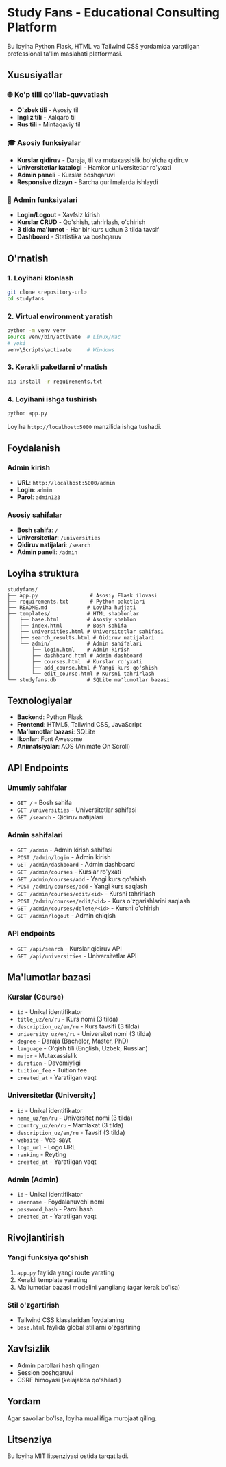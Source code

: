 # Study Fans - Educational Consulting Platform

Bu loyiha Python Flask, HTML va Tailwind CSS yordamida yaratilgan professional ta'lim maslahati platformasi.

## Xususiyatlar

### 🌐 Ko'p tilli qo'llab-quvvatlash
- **O'zbek tili** - Asosiy til
- **Ingliz tili** - Xalqaro til
- **Rus tili** - Mintaqaviy til

### 🎓 Asosiy funksiyalar
- **Kurslar qidiruv** - Daraja, til va mutaxassislik bo'yicha qidiruv
- **Universitetlar katalogi** - Hamkor universitetlar ro'yxati
- **Admin paneli** - Kurslar boshqaruvi
- **Responsive dizayn** - Barcha qurilmalarda ishlaydi

### 🔧 Admin funksiyalari
- **Login/Logout** - Xavfsiz kirish
- **Kurslar CRUD** - Qo'shish, tahrirlash, o'chirish
- **3 tilda ma'lumot** - Har bir kurs uchun 3 tilda tavsif
- **Dashboard** - Statistika va boshqaruv

## O'rnatish

### 1. Loyihani klonlash
```bash
git clone <repository-url>
cd studyfans
```

### 2. Virtual environment yaratish
```bash
python -m venv venv
source venv/bin/activate  # Linux/Mac
# yoki
venv\Scripts\activate     # Windows
```

### 3. Kerakli paketlarni o'rnatish
```bash
pip install -r requirements.txt
```

### 4. Loyihani ishga tushirish
```bash
python app.py
```

Loyiha `http://localhost:5000` manzilida ishga tushadi.

## Foydalanish

### Admin kirish
- **URL**: `http://localhost:5000/admin`
- **Login**: `admin`
- **Parol**: `admin123`

### Asosiy sahifalar
- **Bosh sahifa**: `/`
- **Universitetlar**: `/universities`
- **Qidiruv natijalari**: `/search`
- **Admin paneli**: `/admin`

## Loyiha struktura

```
studyfans/
├── app.py                 # Asosiy Flask ilovasi
├── requirements.txt       # Python paketlari
├── README.md             # Loyiha hujjati
├── templates/            # HTML shablonlar
│   ├── base.html         # Asosiy shablon
│   ├── index.html        # Bosh sahifa
│   ├── universities.html # Universitetlar sahifasi
│   ├── search_results.html # Qidiruv natijalari
│   └── admin/            # Admin sahifalari
│       ├── login.html    # Admin kirish
│       ├── dashboard.html # Admin dashboard
│       ├── courses.html  # Kurslar ro'yxati
│       ├── add_course.html # Yangi kurs qo'shish
│       └── edit_course.html # Kursni tahrirlash
└── studyfans.db          # SQLite ma'lumotlar bazasi
```

## Texnologiyalar

- **Backend**: Python Flask
- **Frontend**: HTML5, Tailwind CSS, JavaScript
- **Ma'lumotlar bazasi**: SQLite
- **Ikonlar**: Font Awesome
- **Animatsiyalar**: AOS (Animate On Scroll)

## API Endpoints

### Umumiy sahifalar
- `GET /` - Bosh sahifa
- `GET /universities` - Universitetlar sahifasi
- `GET /search` - Qidiruv natijalari

### Admin sahifalari
- `GET /admin` - Admin kirish sahifasi
- `POST /admin/login` - Admin kirish
- `GET /admin/dashboard` - Admin dashboard
- `GET /admin/courses` - Kurslar ro'yxati
- `GET /admin/courses/add` - Yangi kurs qo'shish
- `POST /admin/courses/add` - Yangi kurs saqlash
- `GET /admin/courses/edit/<id>` - Kursni tahrirlash
- `POST /admin/courses/edit/<id>` - Kurs o'zgarishlarini saqlash
- `GET /admin/courses/delete/<id>` - Kursni o'chirish
- `GET /admin/logout` - Admin chiqish

### API endpoints
- `GET /api/search` - Kurslar qidiruv API
- `GET /api/universities` - Universitetlar API

## Ma'lumotlar bazasi

### Kurslar (Course)
- `id` - Unikal identifikator
- `title_uz/en/ru` - Kurs nomi (3 tilda)
- `description_uz/en/ru` - Kurs tavsifi (3 tilda)
- `university_uz/en/ru` - Universitet nomi (3 tilda)
- `degree` - Daraja (Bachelor, Master, PhD)
- `language` - O'qish tili (English, Uzbek, Russian)
- `major` - Mutaxassislik
- `duration` - Davomiyligi
- `tuition_fee` - Tuition fee
- `created_at` - Yaratilgan vaqt

### Universitetlar (University)
- `id` - Unikal identifikator
- `name_uz/en/ru` - Universitet nomi (3 tilda)
- `country_uz/en/ru` - Mamlakat (3 tilda)
- `description_uz/en/ru` - Tavsif (3 tilda)
- `website` - Veb-sayt
- `logo_url` - Logo URL
- `ranking` - Reyting
- `created_at` - Yaratilgan vaqt

### Admin (Admin)
- `id` - Unikal identifikator
- `username` - Foydalanuvchi nomi
- `password_hash` - Parol hash
- `created_at` - Yaratilgan vaqt

## Rivojlantirish

### Yangi funksiya qo'shish
1. `app.py` faylida yangi route yarating
2. Kerakli template yarating
3. Ma'lumotlar bazasi modelini yangilang (agar kerak bo'lsa)

### Stil o'zgartirish
- Tailwind CSS klasslaridan foydalaning
- `base.html` faylida global stillarni o'zgartiring

## Xavfsizlik

- Admin parollari hash qilingan
- Session boshqaruvi
- CSRF himoyasi (kelajakda qo'shiladi)

## Yordam

Agar savollar bo'lsa, loyiha muallifiga murojaat qiling.

## Litsenziya

Bu loyiha MIT litsenziyasi ostida tarqatiladi.

